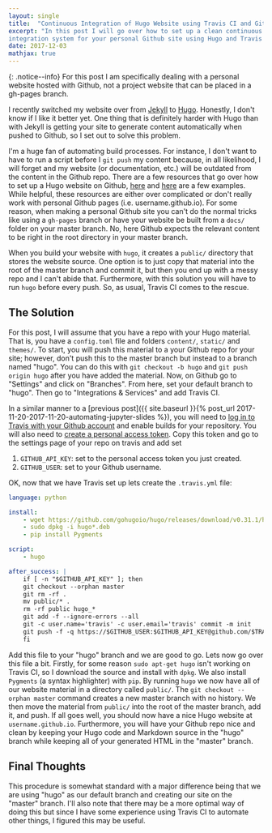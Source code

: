 ```yaml
---
layout: single
title:  "Continuous Integration of Hugo Website using Travis CI and Github."
excerpt: "In this post I will go over how to set up a clean continuous
integration system for your personal Github site using Hugo and Travis CI."
date: 2017-12-03
mathjax: true
---
```



{: .notice--info}
For this post I am specifically dealing with a personal website hosted with Github,
not a project website that can be placed in a gh-pages branch.

I recently switched my website over from [Jekyll](https://jekyllrb.com) to [Hugo](https://gohugo.io).
Honestly, I don't know if I like it better yet. One thing that is definitely
harder with Hugo than with Jekyll is getting your site to generate content
automatically when pushed to Github, so I set out to solve this problem.

I'm a huge fan of automating build processes. For instance, I don't want to have to
run a script before I `git push` my content because, in all likelihood, I will
forget and my website (or documentation, etc.) will be outdated from the content
in the Github repo. There are a few resources that go over how to set up a Hugo
website on Github, [here](https://gohugo.io/hosting-and-deployment/hosting-on-github/) and [here](https://hjdskes.github.io/blog/update-deploying-hugo-on-personal-gh-pages/) are
a few examples. While helpful, these resources are either over complicated or don't really
work with personal Github pages (i.e. username.github.io). For some reason, when making
a personal Github site you can't do the normal tricks like using a `gh-pages` branch or
have your website be built from a `docs/` folder on your master branch. No, here Github
expects the relevant content to be right in the root directory in your master branch.

When you build your website with `hugo`, it creates a `public/` directory that
stores the website source. One option is to just copy that material into the root of
the master branch and commit it, but then you end up with a messy repo and I can't
abide that. Furthermore, with this solution you will have to run `hugo` before every
push. So, as usual, Travis CI comes to the rescue.

## The Solution

For this post, I will assume that you have a repo with your Hugo material. That
is, you have a `config.toml` file and folders `content/`, `static/` and `themes/`.
To start, you will push this material to a your Github repo for your site; however,
don't push this to the master branch but instead to a branch named "hugo". You
can do this with `git checkout -b hugo` and `git push origin hugo` after you have
added the material. Now, on Github go to "Settings" and click on "Branches". From
here, set your default branch to "hugo". Then go to "Integrations & Services" and
add Travis CI.

In a similar manner to a [previous post]({{ site.baseurl }}{% post_url 2017-11-20-2017-11-20-automating-jupyter-slides %}), you will need to
[log in to Travis with your Github account](https://docs.travis-ci.com/user/getting-started/)
and enable builds for your repository. You will also need to
[create a personal access token](https://github.com/settings/tokens).
Copy this token and go to the settings page of your repo on travis and add set

1. `GITHUB_API_KEY`: set to the personal access token you just created.
2. `GITHUB_USER`: set to your Github username.

OK, now that we have Travis set up lets create the `.travis.yml` file:

```yaml
language: python

install:
    - wget https://github.com/gohugoio/hugo/releases/download/v0.31.1/hugo_0.31.1_Linux-64bit.deb
    - sudo dpkg -i hugo*.deb
    - pip install Pygments

script:
    - hugo

after_success: |
    if [ -n "$GITHUB_API_KEY" ]; then
    git checkout --orphan master
    git rm -rf .
    mv public/* .
    rm -rf public hugo_*
    git add -f --ignore-errors --all
    git -c user.name='travis' -c user.email='travis' commit -m init
    git push -f -q https://$GITHUB_USER:$GITHUB_API_KEY@github.com/$TRAVIS_REPO_SLUG master
    fi
```
Add this file to your "hugo" branch and we are good to go.
Lets now go over this file a bit. Firstly, for some reason `sudo apt-get hugo` isn't
working on Travis CI, so I download the source and install with `dpkg`. We also
install `Pygments` (a syntax highlighter) with `pip`. By running `hugo` we now
have all of our website material in a directory called `public/`. The `git checkout --orphan master`
command creates a new master branch with no history. We then move the material from
`public/` into the root of the master branch, add it, and push. If all goes well,
you should now have a nice Hugo website at `username.github.io`. Furthermore, you will
have your Github repo nice and clean by keeping your Hugo code and Markdown source
in the "hugo" branch while keeping all of your generated HTML in the "master" branch.

## Final Thoughts
This procedure is somewhat standard with a major difference being that we are using
"hugo" as our default branch and creating our site on the "master" branch. I'll
also note that there may be a more optimal way of doing this but since I have some
experience using Travis CI to automate other things, I figured this may be useful.
